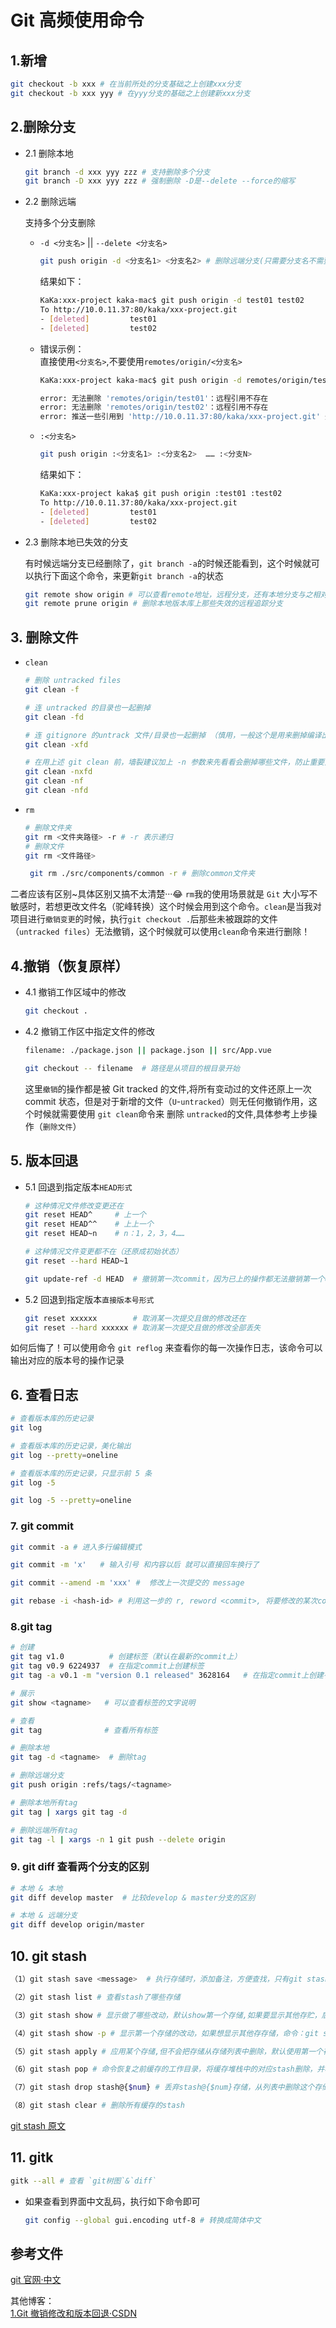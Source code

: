 <!--
 * @Description: Git文件
 * @Author: xiehuaqiang
 * @FilePath: /kaka-blog/src/docs/kaka/git/git高频使用命令.md
 * @Date: 2021-03-03 17:38:29
 * @LastEditTime: 2021-08-04 11:35:30
-->

# Git 高频使用命令

## 1.新增

```bash
git checkout -b xxx # 在当前所处的分支基础之上创建xxx分支
git checkout -b xxx yyy # 在yyy分支的基础之上创建新xxx分支
```

## 2.删除分支

- 2.1 删除本地

  ```bash
  git branch -d xxx yyy zzz # 支持删除多个分支
  git branch -D xxx yyy zzz # 强制删除 -D是--delete --force的缩写
  ```

- 2.2 删除远端

  支持多个分支删除

  - `-d <分支名>` || `--delete <分支名>`

    ```bash
    git push origin -d <分支名1> <分支名2> # 删除远端分支(只需要分支名不需要带有remotes)
    ```

    结果如下：

    ```bash
    KaKa:xxx-project kaka-mac$ git push origin -d test01 test02
    To http://10.0.11.37:80/kaka/xxx-project.git
    - [deleted]         test01
    - [deleted]         test02
    ```

  - 错误示例：  
    直接使用`<分支名>`,不要使用`remotes/origin/<分支名>`

    ```bash
    KaKa:xxx-project kaka-mac$ git push origin -d remotes/origin/test01 remotes/origin/test02

    error: 无法删除 'remotes/origin/test01'：远程引用不存在
    error: 无法删除 'remotes/origin/test02'：远程引用不存在
    error: 推送一些引用到 'http://10.0.11.37:80/kaka/xxx-project.git' 失败
    ```

  - `:<分支名>`

    ```bash
    git push origin :<分支名1> :<分支名2>  …… :<分支N>
    ```

    结果如下：

    ```bash
    KaKa:xxx-project kaka$ git push origin :test01 :test02
    To http://10.0.11.37:80/kaka/xxx-project.git
    - [deleted]         test01
    - [deleted]         test02

    ```

- 2.3 删除本地已失效的分支

  有时候远端分支已经删除了，`git branch -a`的时候还能看到，这个时候就可以执行下面这个命令，来更新`git branch -a`的状态

  ```bash
  git remote show origin # 可以查看remote地址，远程分支，还有本地分支与之相对应关系等信息
  git remote prune origin # 删除本地版本库上那些失效的远程追踪分支
  ```

## 3. 删除文件

- `clean`

  ```bash
  # 删除 untracked files
  git clean -f

  # 连 untracked 的目录也一起删掉
  git clean -fd

  # 连 gitignore 的untrack 文件/目录也一起删掉 （慎用，一般这个是用来删掉编译出来的 .o之类的文件用的）
  git clean -xfd

  # 在用上述 git clean 前，墙裂建议加上 -n 参数来先看看会删掉哪些文件，防止重要文件被误删
  git clean -nxfd
  git clean -nf
  git clean -nfd
  ```

- `rm`

  ```bash
  # 删除文件夹
  git rm <文件夹路径> -r # -r 表示递归
  # 删除文件
  git rm <文件路径>
  ```

  ```bash
   git rm ./src/components/common -r # 删除common文件夹
  ```

二者应该有区别~具体区别又搞不太清楚···😂 `rm`我的使用场景就是 `Git` 大小写不敏感时，若想更改文件名（驼峰转换）这个时候会用到这个命令。`clean`是当我对项目进行`撤销变更`的时候，执行`git checkout .`后那些未被跟踪的文件（`untracked files`）无法撤销，这个时候就可以使用`clean`命令来进行删除！

## 4.撤销（恢复原样）

- 4.1 撤销工作区域中的修改

  ```bash
  git checkout .
  ```

- 4.2 撤销工作区中指定文件的修改

  ```bash
  filename: ./package.json || package.json || src/App.vue

  git checkout -- filename  # 路径是从项目的根目录开始
  ```

  这里`撤销`的操作都是被 Git tracked 的文件,将所有变动过的文件还原上一次 commit 状态，但是对于新增的文件（`U`-`untracked`）则无任何撤销作用，这个时候就需要使用 `git clean`命令来 删除 `untracked`的文件,具体参考上步操作（`删除文件`）

## 5. 版本回退

- 5.1 回退到指定版本`HEAD形式`

  ```bash
  # 这种情况文件修改变更还在
  git reset HEAD^     # 上一个
  git reset HEAD^^    # 上上一个
  git reset HEAD~n    # n：1，2，3，4……

  # 这种情况文件变更都不在（还原成初始状态）
  git reset --hard HEAD~1
  
  git update-ref -d HEAD  # 撤销第一次commit，因为已上的操作都无法撤销第一个commit
  ```

- 5.2 回退到指定版本`直接版本号形式`

  ```bash
  git reset xxxxxx        # 取消某一次提交且做的修改还在
  git reset --hard xxxxxx # 取消某一次提交且做的修改全部丢失
  ```

如何后悔了！可以使用命令 `git reflog` 来查看你的每一次操作日志，该命令可以输出对应的版本号的操作记录

## 6. 查看日志

```bash
# 查看版本库的历史记录
git log

# 查看版本库的历史记录，美化输出
git log --pretty=oneline

# 查看版本库的历史记录，只显示前 5 条
git log -5

git log -5 --pretty=oneline
```

### 7. git commit

```bash
git commit -a # 进入多行编辑模式

git commit -m 'x'   # 输入引号 和内容以后 就可以直接回车换行了

git commit --amend -m 'xxx' #  修改上一次提交的 message

git rebase -i <hash-id> # 利用这一步的 r, reword <commit>, 将要修改的某次commit之前的pick换成r 保存会进入下一步重新更改commit msg了
```

### 8.git tag

```bash
# 创建
git tag v1.0          # 创建标签（默认在最新的commit上）
git tag v0.9 6224937  # 在指定commit上创建标签
git tag -a v0.1 -m "version 0.1 released" 3628164   # 在指定commit上创建有备注的标签（-a指定标签名）

# 展示
git show <tagname>   # 可以查看标签的文字说明

# 查看
git tag              # 查看所有标签

# 删除本地
git tag -d <tagname>  # 删除tag

# 删除远端分支
git push origin :refs/tags/<tagname>

# 删除本地所有tag
git tag | xargs git tag -d

# 删除远端所有tag
git tag -l | xargs -n 1 git push --delete origin
```

### 9. git diff 查看两个分支的区别

```bash
# 本地 & 本地
git diff develop master  # 比较develop & master分支的区别

# 本地 & 远端分支
git diff develop origin/master
```

## 10. git stash

```bash
（1）git stash save <message>  # 执行存储时，添加备注，方便查找，只有git stash 也要可以的，但查找时不方便识别。

（2）git stash list # 查看stash了哪些存储

（3）git stash show # 显示做了哪些改动，默认show第一个存储,如果要显示其他存贮，后面加stash@{$num}，比如第二个 git stash show stash@{1}

（4）git stash show -p # 显示第一个存储的改动，如果想显示其他存存储，命令：git stash show  stash@{$num}  -p ，比如第二个：git stash show  stash@{1}  -p

（5）git stash apply # 应用某个存储,但不会把存储从存储列表中删除，默认使用第一个存储,即stash@{0}，如果要使用其他个，git stash apply stash@{$num} ， 比如第二个：git stash apply stash@{1}

（6）git stash pop # 命令恢复之前缓存的工作目录，将缓存堆栈中的对应stash删除，并将对应修改应用到当前的工作目录下,默认为第一个stash,即stash@{0}，如果要应用并删除其他stash，命令：git stash pop stash@{$num} ，比如应用并删除第二个：git stash pop stash@{1}

（7）git stash drop stash@{$num} # 丢弃stash@{$num}存储，从列表中删除这个存储

（8）git stash clear # 删除所有缓存的stash
```

[git stash 原文](https:#www.cnblogs.com/zndxall/archive/2018/09/04/9586088.html)

## 11. gitk

```bash
gitk --all # 查看 `git树图`&`diff`
```

- 如果查看到界面中文乱码，执行如下命令即可

  ```bash
  git config --global gui.encoding utf-8 # 转换成简体中文
  ```

## 参考文件

[git 官网·中文](https://git-scm.com/book/zh/v2)

其他博客：  
[1.Git 撤销修改和版本回退·CSDN](https:#blog.csdn.net/lamp_yang_3533/article/details/80357505)
